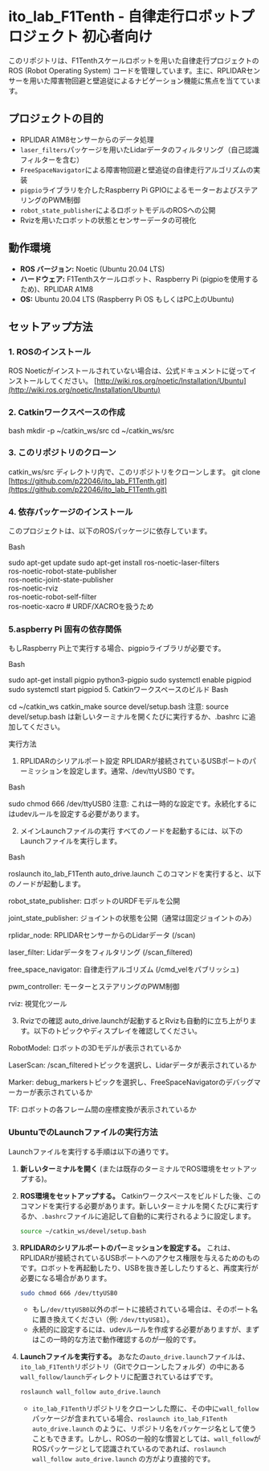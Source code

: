 # ito_lab_F1Tenth - 自律走行ロボットプロジェクト 初心者向け

このリポジトリは、F1Tenthスケールロボットを用いた自律走行プロジェクトのROS (Robot Operating System) コードを管理しています。主に、RPLIDARセンサーを用いた障害物回避と壁追従によるナビゲーション機能に焦点を当てています。

## プロジェクトの目的

* RPLIDAR A1M8センサーからのデータ処理
* `laser_filters`パッケージを用いたLidarデータのフィルタリング（自己認識フィルターを含む）
* `FreeSpaceNavigator`による障害物回避と壁追従の自律走行アルゴリズムの実装
* `pigpio`ライブラリを介したRaspberry Pi GPIOによるモーターおよびステアリングのPWM制御
* `robot_state_publisher`によるロボットモデルのROSへの公開
* Rvizを用いたロボットの状態とセンサーデータの可視化

## 動作環境

* **ROS バージョン:** Noetic (Ubuntu 20.04 LTS)
* **ハードウェア:** F1Tenthスケールロボット、Raspberry Pi (pigpioを使用するため)、RPLIDAR A1M8
* **OS:** Ubuntu 20.04 LTS (Raspberry Pi OS もしくはPC上のUbuntu)

## セットアップ方法

### 1. ROSのインストール

ROS Noeticがインストールされていない場合は、公式ドキュメントに従ってインストールしてください。
[http://wiki.ros.org/noetic/Installation/Ubuntu](http://wiki.ros.org/noetic/Installation/Ubuntu)

### 2. Catkinワークスペースの作成

bash
mkdir -p ~/catkin_ws/src
cd ~/catkin_ws/src

### 3. このリポジトリのクローン
catkin_ws/src ディレクトリ内で、このリポジトリをクローンします。
git clone [https://github.com/p22046/ito_lab_F1Tenth.git](https://github.com/p22046/ito_lab_F1Tenth.git)

### 4. 依存パッケージのインストール
このプロジェクトは、以下のROSパッケージに依存しています。

Bash

sudo apt-get update
sudo apt-get install ros-noetic-laser-filters \
                     ros-noetic-robot-state-publisher \
                     ros-noetic-joint-state-publisher \
                     ros-noetic-rviz \
                     ros-noetic-robot-self-filter \
                     ros-noetic-xacro # URDF/XACROを扱うため

### 5.aspberry Pi 固有の依存関係
もしRaspberry Pi上で実行する場合、pigpioライブラリが必要です。

Bash

sudo apt-get install pigpio python3-pigpio
sudo systemctl enable pigpiod
sudo systemctl start pigpiod
5. Catkinワークスペースのビルド
Bash

cd ~/catkin_ws
catkin_make
source devel/setup.bash
注意: source devel/setup.bash は新しいターミナルを開くたびに実行するか、.bashrc に追加してください。

実行方法
1. RPLIDARのシリアルポート設定
RPLIDARが接続されているUSBポートのパーミッションを設定します。通常、/dev/ttyUSB0 です。

Bash

sudo chmod 666 /dev/ttyUSB0
注意: これは一時的な設定です。永続化するにはudevルールを設定する必要があります。

2. メインLaunchファイルの実行
すべてのノードを起動するには、以下のLaunchファイルを実行します。

Bash

roslaunch ito_lab_F1Tenth auto_drive.launch
このコマンドを実行すると、以下のノードが起動します。

robot_state_publisher: ロボットのURDFモデルを公開

joint_state_publisher: ジョイントの状態を公開（通常は固定ジョイントのみ）

rplidar_node: RPLIDARセンサーからのLidarデータ (/scan)

laser_filter: Lidarデータをフィルタリング (/scan_filtered)

free_space_navigator: 自律走行アルゴリズム (/cmd_velをパブリッシュ)

pwm_controller: モーターとステアリングのPWM制御

rviz: 視覚化ツール

3. Rvizでの確認
auto_drive.launchが起動するとRvizも自動的に立ち上がります。以下のトピックやディスプレイを確認してください。

RobotModel: ロボットの3Dモデルが表示されているか

LaserScan: /scan_filteredトピックを選択し、Lidarデータが表示されているか

Marker: debug_markersトピックを選択し、FreeSpaceNavigatorのデバッグマーカーが表示されているか

TF: ロボットの各フレーム間の座標変換が表示されているか


### UbuntuでのLaunchファイルの実行方法

Launchファイルを実行する手順は以下の通りです。

1.  **新しいターミナルを開く** (または既存のターミナルでROS環境をセットアップする)。

2.  **ROS環境をセットアップする。**
    Catkinワークスペースをビルドした後、このコマンドを実行する必要があります。新しいターミナルを開くたびに実行するか、`.bashrc`ファイルに追記して自動的に実行されるように設定します。

    ```bash
    source ~/catkin_ws/devel/setup.bash
    ```

3.  **RPLIDARのシリアルポートのパーミッションを設定する。**
    これは、RPLIDARが接続されているUSBポートへのアクセス権限を与えるためのものです。ロボットを再起動したり、USBを抜き差ししたりすると、再度実行が必要になる場合があります。

    ```bash
    sudo chmod 666 /dev/ttyUSB0
    ```
    * もし`/dev/ttyUSB0`以外のポートに接続されている場合は、そのポート名に置き換えてください（例: `/dev/ttyUSB1`）。
    * 永続的に設定するには、udevルールを作成する必要がありますが、まずはこの一時的な方法で動作確認するのが一般的です。

4.  **Launchファイルを実行する。**
    あなたの`auto_drive.launch`ファイルは、`ito_lab_F1Tenth`リポジトリ（Gitでクローンしたフォルダ）の中にある`wall_follow/launch`ディレクトリに配置されているはずです。

    ```bash
    roslaunch wall_follow auto_drive.launch
    ```
    * `ito_lab_F1Tenth`リポジトリをクローンした際に、その中に`wall_follow`パッケージが含まれている場合、`roslaunch ito_lab_F1Tenth auto_drive.launch` のように、リポジトリ名をパッケージ名として使うこともできます。しかし、ROSの一般的な慣習としては、`wall_follow`がROSパッケージとして認識されているのであれば、`roslaunch wall_follow auto_drive.launch` の方がより直接的です。




                     
